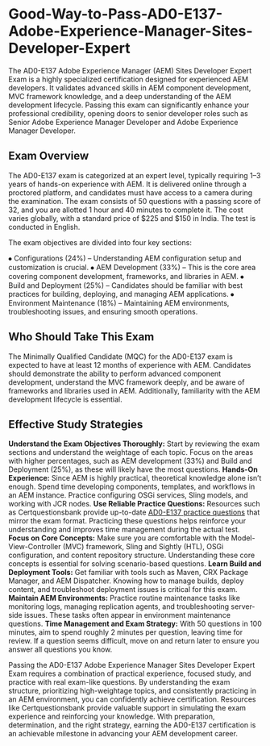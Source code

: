 # Good-Way-to-Pass-AD0-E137-Adobe-Experience-Manager-Sites-Developer-Expert
The AD0-E137 Adobe Experience Manager (AEM) Sites Developer Expert Exam is a highly specialized certification designed for experienced AEM developers. It validates advanced skills in AEM component development, MVC framework knowledge, and a deep understanding of the AEM development lifecycle. Passing this exam can significantly enhance your professional credibility, opening doors to senior developer roles such as Senior Adobe Experience Manager Developer and Adobe Experience Manager Developer.

## Exam Overview

The AD0-E137 exam is categorized at an expert level, typically requiring 1–3 years of hands-on experience with AEM. It is delivered online through a proctored platform, and candidates must have access to a camera during the examination. The exam consists of 50 questions with a passing score of 32, and you are allotted 1 hour and 40 minutes to complete it. The cost varies globally, with a standard price of $225 and $150 in India. The test is conducted in English.

The exam objectives are divided into four key sections:

⦁	Configurations (24%) – Understanding AEM configuration setup and customization is crucial.
⦁	AEM Development (33%) – This is the core area covering component development, frameworks, and libraries in AEM.
⦁	Build and Deployment (25%) – Candidates should be familiar with best practices for building, deploying, and managing AEM applications.
⦁	Environment Maintenance (18%) – Maintaining AEM environments, troubleshooting issues, and ensuring smooth operations.

## Who Should Take This Exam

The Minimally Qualified Candidate (MQC) for the AD0-E137 exam is expected to have at least 12 months of experience with AEM. Candidates should demonstrate the ability to perform advanced component development, understand the MVC framework deeply, and be aware of frameworks and libraries used in AEM. Additionally, familiarity with the AEM development lifecycle is essential.

## Effective Study Strategies

**Understand the Exam Objectives Thoroughly:** Start by reviewing the exam sections and understand the weightage of each topic. Focus on the areas with higher percentages, such as AEM development (33%) and Build and Deployment (25%), as these will likely have the most questions.
**Hands-On Experience:** Since AEM is highly practical, theoretical knowledge alone isn’t enough. Spend time developing components, templates, and workflows in an AEM instance. Practice configuring OSGi services, Sling models, and working with JCR nodes.
**Use Reliable Practice Questions:** Resources such as Certquestionsbank provide up-to-date [AD0-E137 practice questions](https://www.certquestionsbank.com/AD0-E137-exam.html) that mirror the exam format. Practicing these questions helps reinforce your understanding and improves time management during the actual test.
**Focus on Core Concepts:** Make sure you are comfortable with the Model-View-Controller (MVC) framework, Sling and Sightly (HTL), OSGi configuration, and content repository structure. Understanding these core concepts is essential for solving scenario-based questions.
**Learn Build and Deployment Tools:** Get familiar with tools such as Maven, CRX Package Manager, and AEM Dispatcher. Knowing how to manage builds, deploy content, and troubleshoot deployment issues is critical for this exam.
**Maintain AEM Environments:** Practice routine maintenance tasks like monitoring logs, managing replication agents, and troubleshooting server-side issues. These tasks often appear in environment maintenance questions.
**Time Management and Exam Strategy:** With 50 questions in 100 minutes, aim to spend roughly 2 minutes per question, leaving time for review. If a question seems difficult, move on and return later to ensure you answer all questions you know.

Passing the AD0-E137 Adobe Experience Manager Sites Developer Expert Exam requires a combination of practical experience, focused study, and practice with real exam-like questions. By understanding the exam structure, prioritizing high-weightage topics, and consistently practicing in an AEM environment, you can confidently achieve certification. Resources like Certquestionsbank provide valuable support in simulating the exam experience and reinforcing your knowledge. With preparation, determination, and the right strategy, earning the AD0-E137 certification is an achievable milestone in advancing your AEM development career.
